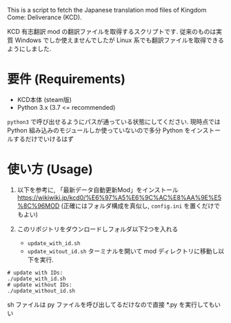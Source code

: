 This is a script to fetch the Japanese translation mod files of Kingdom Come: Deliverance (KCD).

KCD 有志翻訳 mod の翻訳ファイルを取得するスクリプトです. 従来のものは実質  Windows でしか使えませんでしたが Linux 系でも翻訳ファイルを取得できるようにしました.

# 要件 (Requirements)
* KCD本体 (steam版)
* Python 3.x (3.7 <= recommended)

`python3` で呼び出せるようにパスが通っている状態にしてください.
現時点では Python 組み込みのモジュールしか使っていないので多分 Python をインストールするだけでいけるはず

# 使い方 (Usage)

1. 以下を参考に, 「最新データ自動更新Mod」をインストール
https://wikiwiki.jp/kcd0/%E6%97%A5%E6%9C%AC%E8%AA%9E%E5%8C%96MOD
(正確にはフォルダ構成を真似し, `config.ini` を置くだけでもよい)

2. このリポジトリをダウンロードしフォルダ以下2つを入れる
	* `update_with_id.sh`
	* `update_witout_id.sh`
ターミナルを開いて mod ディレクトリに移動し以下を実行.

```
# update with IDs:
./update_with_id.sh
# update without IDs:
./update_without_id.sh
```
sh ファイルは py ファイルを呼び出してるだけなので直接 *.py を実行してもいい
